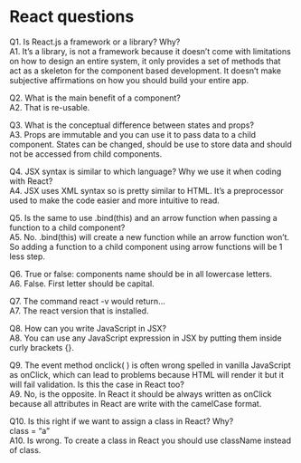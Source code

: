 # React questions

Q1. Is React.js a framework or a library? Why?<br>
A1. It’s a library, is not a framework because it doesn’t come with limitations on how to design an entire system, it only provides a set of methods that act as a skeleton for the component based development. It doesn’t make subjective affirmations on how you should build your entire app. 

Q2. What is the main benefit of a component?<br>
A2. That is re-usable.

Q3. What is the conceptual difference between states and props?<br>
A3. Props are immutable and you can use it to pass data to a child component. States can be changed, should be use to store data and should not be accessed from child components. 

Q4. JSX syntax is similar to which language? Why we use it when coding with React?<br>
A4. JSX uses XML syntax so is pretty similar to HTML. It’s a preprocessor used to make the code easier and more intuitive to read. 

Q5. Is the same to use .bind(this) and an arrow function when passing a function to a child component?<br>
A5. No. .bind(this) will create a new function while an arrow function won’t. So adding a function to a child component using arrow functions will be 1 less step.  

Q6. True or false: components name should be in all lowercase letters.<br>
A6. False. First letter should be capital.

Q7. The command react -v would return…<br>
A7. The react version that is installed.

Q8. How can you write JavaScript in JSX?<br>
A8. You can use any JavaScript expression in JSX by putting them inside curly brackets {}.

Q9. The event method onclick( ) is often wrong spelled in vanilla JavaScript as onClick, which can lead to problems because HTML will render it but it will fail validation. Is this the case in React too?<br>
A9. No, is the opposite. In React it should be always written as onClick because all attributes in React are write with the camelCase format.

Q10. Is this right if we want to assign a class in React? Why? <br>
class = “a”<br>
A10. Is wrong. To create a class in React you should use className instead of class.